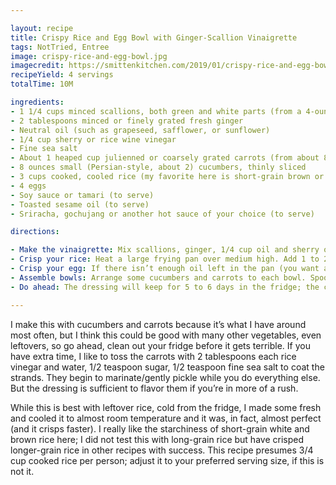 ```yaml
---

layout: recipe
title: Crispy Rice and Egg Bowl with Ginger-Scallion Vinaigrette
tags: NotTried, Entree
image: crispy-rice-and-egg-bowl.jpg
imagecredit: https://smittenkitchen.com/2019/01/crispy-rice-and-egg-bowl-with-ginger-scallion-vinaigrette/
recipeYield: 4 servings
totalTime: 10M

ingredients:
- 1 1/4 cups minced scallions, both green and white parts (from a 4-ounce bundle)
- 2 tablespoons minced or finely grated fresh ginger
- Neutral oil (such as grapeseed, safflower, or sunflower)
- 1/4 cup sherry or rice wine vinegar
- Fine sea salt
- About 1 heaped cup julienned or coarsely grated carrots (from about 8 ounces fresh)
- 8 ounces small (Persian-style, about 2) cucumbers, thinly sliced
- 3 cups cooked, cooled rice (my favorite here is short-grain brown or white)
- 4 eggs
- Soy sauce or tamari (to serve)
- Toasted sesame oil (to serve)
- Sriracha, gochujang or another hot sauce of your choice (to serve)

directions:

- Make the vinaigrette: Mix scallions, ginger, 1/4 cup oil and sherry or rice wine vinegar in a bowl. Season with salt (I use about 1/2 teaspoon fine sea salt). Set aside.
- Crisp your rice: Heat a large frying pan over medium high. Add 1 to 2 tablespoons oil; you’ll want to coat the bottom with a thin layer of oil all over. Nonstick pan (as I used) are more forgiving here, so you can use the lower amount. Heat the oil until it’s hot, another minute, then scatter half the rice over the surface; it’s okay if small clusters remain. Season lightly with salt and do not touch it. In 3 to 5 minutes, the underside will become golden brown and crisp. Use a spatula to flip it in sections then fry on the other side until it is also crisp. Divide between two bowls and repeat with remaining rice, dividing it between two remaining bowls.
- Crisp your egg: If there isn’t enough oil left in the pan (you want a thin layer), add another splash and heat this on high heat. Add eggs one at a time and season lightly with salt and pepper. Cook until brown, lacy, and crisp underneath, and the whites are opaque, bubbly and dramatic and the edges are brown. You can spoon some oil from the pan over the egg whites to help them cook faster. Place one egg on each bowl of rice.
- Assemble bowls: Arrange some cucumbers and carrots to each bowl. Spoon 2 tablespoons vinaigrette onto each bowls. Drizzle each egg with a half-teaspoon of tamari and toasted sesame oil, letting it roll onto the other ingredients, plus hot sauce to taste. Eat immediately. Repeat frequently.
- Do ahead: The dressing will keep for 5 to 6 days in the fridge; the chopped vegetables will keep for 3 to 4.

---
```


I make this with cucumbers and carrots because it’s what I have around most often, but I think this could be good with many other vegetables, even leftovers, so go ahead, clean out your fridge before it gets terrible. If you have extra time, I like to toss the carrots with 2 tablespoons each rice vinegar and water, 1/2 teaspoon sugar, 1/2 teaspoon fine sea salt to coat the strands. They begin to marinate/gently pickle while you do everything else. But the dressing is sufficient to flavor them if you’re in more of a rush.

While this is best with leftover rice, cold from the fridge, I made some fresh and cooled it to almost room temperature and it was, in fact, almost perfect (and it crisps faster). I really like the starchiness of short-grain white and brown rice here; I did not test this with long-grain rice but have crisped longer-grain rice in other recipes with success. This recipe presumes 3/4 cup cooked rice per person; adjust it to your preferred serving size, if this is not it.
